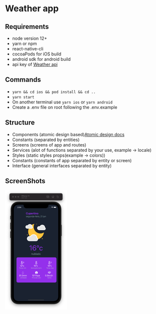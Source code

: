 # Weather app

## Requirements

- node version 12+
- yarn or npm
- react-native-cli
- cocoaPods for iOS build
- android sdk for android build
- api key of [Weather api](https://openweathermap.org/api)

## Commands

- `yarn && cd ios && pod install && cd ..`
- `yarn start`
- On another terminal use `yarn ios` or `yarn android`
- Create a .env file on root following the .env.example

## Structure

- Components (atomic design based)[Atomic design docs](https://www.notion.so/Atomic-design-18650c7c024b4c2caec9d20ed71124d8)
- Constants (separated by entities)
- Screens (screens of app and routes)
- Services (alot of functions separated by your use, example -> locale)
- Styles (static styles props(example -> colors))
- Constants (constants of app separated by entity or screen)
- Interface (general interfaces separated by entity)

## ScreenShots

<img  alt="Home"  src=".github/images/home.png"  width="40%">
